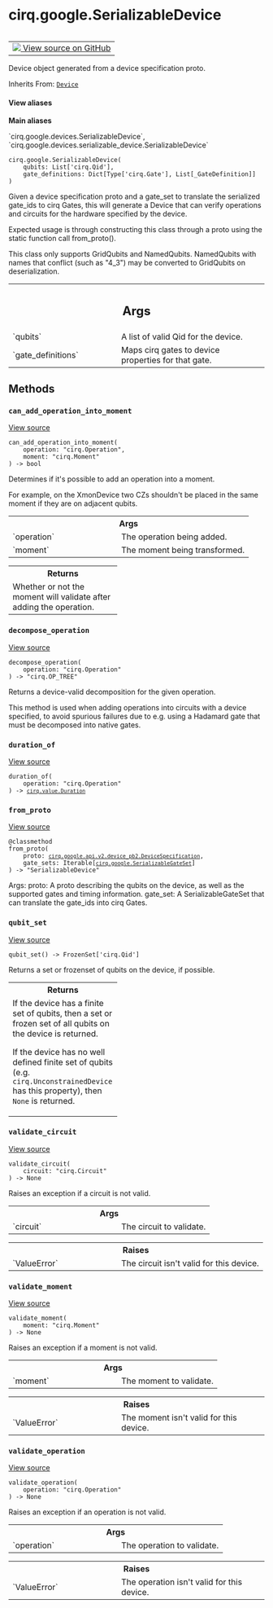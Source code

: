 <div itemscope itemtype="http://developers.google.com/ReferenceObject">
<meta itemprop="name" content="cirq.google.SerializableDevice" />
<meta itemprop="path" content="Stable" />
<meta itemprop="property" content="__init__"/>
<meta itemprop="property" content="can_add_operation_into_moment"/>
<meta itemprop="property" content="decompose_operation"/>
<meta itemprop="property" content="duration_of"/>
<meta itemprop="property" content="from_proto"/>
<meta itemprop="property" content="qubit_set"/>
<meta itemprop="property" content="validate_circuit"/>
<meta itemprop="property" content="validate_moment"/>
<meta itemprop="property" content="validate_operation"/>
</div>

# cirq.google.SerializableDevice

<!-- Insert buttons and diff -->

<table class="tfo-notebook-buttons tfo-api" align="left">

<td>
  <a target="_blank" href="https://github.com/quantumlib/cirq/tree/master/cirq/google/devices/serializable_device.py">
    <img src="https://www.tensorflow.org/images/GitHub-Mark-32px.png" />
    View source on GitHub
  </a>
</td>
</table>



Device object generated from a device specification proto.

Inherits From: [`Device`](../../cirq/devices/Device.md)

<section class="expandable">
  <h4 class="showalways">View aliases</h4>
  <p>
<b>Main aliases</b>
<p>`cirq.google.devices.SerializableDevice`, `cirq.google.devices.serializable_device.SerializableDevice`</p>
</p>
</section>

<pre class="devsite-click-to-copy prettyprint lang-py tfo-signature-link">
<code>cirq.google.SerializableDevice(
    qubits: List['cirq.Qid'],
    gate_definitions: Dict[Type['cirq.Gate'], List[_GateDefinition]]
)
</code></pre>



<!-- Placeholder for "Used in" -->

Given a device specification proto and a gate_set to translate the
serialized gate_ids to cirq Gates, this will generate a Device that can
verify operations and circuits for the hardware specified by the device.

Expected usage is through constructing this class through a proto using
the static function call from_proto().

This class only supports GridQubits and NamedQubits.  NamedQubits with names
that conflict (such as "4_3") may be converted to GridQubits on
deserialization.

<!-- Tabular view -->
 <table class="responsive fixed orange">
<colgroup><col width="214px"><col></colgroup>
<tr><th colspan="2"><h2 class="add-link">Args</h2></th></tr>

<tr>
<td>
`qubits`
</td>
<td>
A list of valid Qid for the device.
</td>
</tr><tr>
<td>
`gate_definitions`
</td>
<td>
Maps cirq gates to device properties for that
gate.
</td>
</tr>
</table>



## Methods

<h3 id="can_add_operation_into_moment"><code>can_add_operation_into_moment</code></h3>

<a target="_blank" href="https://github.com/quantumlib/cirq/tree/master/cirq/devices/device.py">View source</a>

<pre class="devsite-click-to-copy prettyprint lang-py tfo-signature-link">
<code>can_add_operation_into_moment(
    operation: "cirq.Operation",
    moment: "cirq.Moment"
) -> bool
</code></pre>

Determines if it's possible to add an operation into a moment.

For example, on the XmonDevice two CZs shouldn't be placed in the same
moment if they are on adjacent qubits.

<!-- Tabular view -->
 <table class="responsive fixed orange">
<colgroup><col width="214px"><col></colgroup>
<tr><th colspan="2">Args</th></tr>

<tr>
<td>
`operation`
</td>
<td>
The operation being added.
</td>
</tr><tr>
<td>
`moment`
</td>
<td>
The moment being transformed.
</td>
</tr>
</table>



<!-- Tabular view -->
 <table class="responsive fixed orange">
<colgroup><col width="214px"><col></colgroup>
<tr><th colspan="2">Returns</th></tr>
<tr class="alt">
<td colspan="2">
Whether or not the moment will validate after adding the operation.
</td>
</tr>

</table>



<h3 id="decompose_operation"><code>decompose_operation</code></h3>

<a target="_blank" href="https://github.com/quantumlib/cirq/tree/master/cirq/devices/device.py">View source</a>

<pre class="devsite-click-to-copy prettyprint lang-py tfo-signature-link">
<code>decompose_operation(
    operation: "cirq.Operation"
) -> "cirq.OP_TREE"
</code></pre>

Returns a device-valid decomposition for the given operation.

This method is used when adding operations into circuits with a device
specified, to avoid spurious failures due to e.g. using a Hadamard gate
that must be decomposed into native gates.

<h3 id="duration_of"><code>duration_of</code></h3>

<a target="_blank" href="https://github.com/quantumlib/cirq/tree/master/cirq/google/devices/serializable_device.py">View source</a>

<pre class="devsite-click-to-copy prettyprint lang-py tfo-signature-link">
<code>duration_of(
    operation: "cirq.Operation"
) -> <a href="../../cirq/value/Duration.md"><code>cirq.value.Duration</code></a>
</code></pre>




<h3 id="from_proto"><code>from_proto</code></h3>

<a target="_blank" href="https://github.com/quantumlib/cirq/tree/master/cirq/google/devices/serializable_device.py">View source</a>

<pre class="devsite-click-to-copy prettyprint lang-py tfo-signature-link">
<code>@classmethod</code>
<code>from_proto(
    proto: <a href="../../cirq/google/api/v2/device_pb2/DeviceSpecification.md"><code>cirq.google.api.v2.device_pb2.DeviceSpecification</code></a>,
    gate_sets: Iterable[<a href="../../cirq/google/SerializableGateSet.md"><code>cirq.google.SerializableGateSet</code></a>]
) -> "SerializableDevice"
</code></pre>

Args:
    proto: A proto describing the qubits on the device, as well as the
        supported gates and timing information.
    gate_set: A SerializableGateSet that can translate the gate_ids
        into cirq Gates.

<h3 id="qubit_set"><code>qubit_set</code></h3>

<a target="_blank" href="https://github.com/quantumlib/cirq/tree/master/cirq/google/devices/serializable_device.py">View source</a>

<pre class="devsite-click-to-copy prettyprint lang-py tfo-signature-link">
<code>qubit_set() -> FrozenSet['cirq.Qid']
</code></pre>

Returns a set or frozenset of qubits on the device, if possible.


<!-- Tabular view -->
 <table class="responsive fixed orange">
<colgroup><col width="214px"><col></colgroup>
<tr><th colspan="2">Returns</th></tr>
<tr class="alt">
<td colspan="2">
If the device has a finite set of qubits, then a set or frozen set
of all qubits on the device is returned.

If the device has no well defined finite set of qubits (e.g.
`cirq.UnconstrainedDevice` has this property), then `None` is
returned.
</td>
</tr>

</table>



<h3 id="validate_circuit"><code>validate_circuit</code></h3>

<a target="_blank" href="https://github.com/quantumlib/cirq/tree/master/cirq/devices/device.py">View source</a>

<pre class="devsite-click-to-copy prettyprint lang-py tfo-signature-link">
<code>validate_circuit(
    circuit: "cirq.Circuit"
) -> None
</code></pre>

Raises an exception if a circuit is not valid.


<!-- Tabular view -->
 <table class="responsive fixed orange">
<colgroup><col width="214px"><col></colgroup>
<tr><th colspan="2">Args</th></tr>

<tr>
<td>
`circuit`
</td>
<td>
The circuit to validate.
</td>
</tr>
</table>



<!-- Tabular view -->
 <table class="responsive fixed orange">
<colgroup><col width="214px"><col></colgroup>
<tr><th colspan="2">Raises</th></tr>

<tr>
<td>
`ValueError`
</td>
<td>
The circuit isn't valid for this device.
</td>
</tr>
</table>



<h3 id="validate_moment"><code>validate_moment</code></h3>

<a target="_blank" href="https://github.com/quantumlib/cirq/tree/master/cirq/devices/device.py">View source</a>

<pre class="devsite-click-to-copy prettyprint lang-py tfo-signature-link">
<code>validate_moment(
    moment: "cirq.Moment"
) -> None
</code></pre>

Raises an exception if a moment is not valid.


<!-- Tabular view -->
 <table class="responsive fixed orange">
<colgroup><col width="214px"><col></colgroup>
<tr><th colspan="2">Args</th></tr>

<tr>
<td>
`moment`
</td>
<td>
The moment to validate.
</td>
</tr>
</table>



<!-- Tabular view -->
 <table class="responsive fixed orange">
<colgroup><col width="214px"><col></colgroup>
<tr><th colspan="2">Raises</th></tr>

<tr>
<td>
`ValueError`
</td>
<td>
The moment isn't valid for this device.
</td>
</tr>
</table>



<h3 id="validate_operation"><code>validate_operation</code></h3>

<a target="_blank" href="https://github.com/quantumlib/cirq/tree/master/cirq/google/devices/serializable_device.py">View source</a>

<pre class="devsite-click-to-copy prettyprint lang-py tfo-signature-link">
<code>validate_operation(
    operation: "cirq.Operation"
) -> None
</code></pre>

Raises an exception if an operation is not valid.


<!-- Tabular view -->
 <table class="responsive fixed orange">
<colgroup><col width="214px"><col></colgroup>
<tr><th colspan="2">Args</th></tr>

<tr>
<td>
`operation`
</td>
<td>
The operation to validate.
</td>
</tr>
</table>



<!-- Tabular view -->
 <table class="responsive fixed orange">
<colgroup><col width="214px"><col></colgroup>
<tr><th colspan="2">Raises</th></tr>

<tr>
<td>
`ValueError`
</td>
<td>
The operation isn't valid for this device.
</td>
</tr>
</table>





